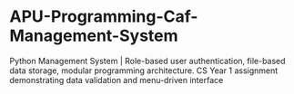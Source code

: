 # APU-Programming-Caf-Management-System
Python Management System | Role-based user authentication, file-based data storage, modular programming architecture. CS Year 1 assignment demonstrating data validation and menu-driven interface
